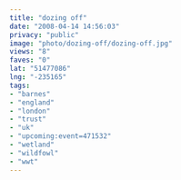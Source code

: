 ```yaml
---
title: "dozing off"
date: "2008-04-14 14:56:03"
privacy: "public"
image: "photo/dozing-off/dozing-off.jpg"
views: "8"
faves: "0"
lat: "51477086"
lng: "-235165"
tags:
- "barnes"
- "england"
- "london"
- "trust"
- "uk"
- "upcoming:event=471532"
- "wetland"
- "wildfowl"
- "wwt"
---
```


